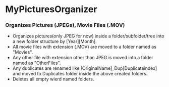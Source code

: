# MyPicturesOrganizer
### Organizes Pictures (JPEGs), Movie Files (.MOV)

* Organizes pictures(only JPEG for now) inside a folder/subfolder/tree into a new folder structure by [Year][Month].
* All movie files with extension (.MOV) are moved to a folder named as "Movies".
* Any other file with extension other than JPEG is moved into a folder named as "OtherFiles".
* Any duplicates are renamed like [OriginalName]_Dup[Duplicateindex] and moved to Duplicates folder inside the above created folders.
* Deletes all empty wierd named folders.

